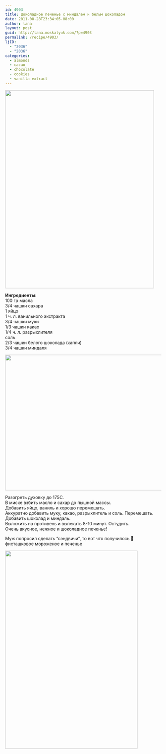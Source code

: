 ```yaml
---
id: 4903
title: Шоколадное печенье с миндалем и белым шоколадом
date: 2011-08-28T23:34:05-08:00
author: lana
layout: post
guid: http://lana.moskalyuk.com/?p=4903
permalink: /recipe/4903/
ljID:
  - "2036"
  - "2036"
categories:
  - almonds
  - cacao
  - chocolate
  - cookies
  - vanilla extract
---
```

<img loading="lazy" class="alignnone" title="chocolate cookies with almonds and white chocolate" src="http://farm7.static.flickr.com/6181/6078259291_68bfd2b6c0_z.jpg" alt="" width="480" height="640" />

**Ингредиенты:**  
100 гр масла  
3/4 чашки сахара  
1 яйцо  
1 ч. л. ванильного экстракта  
3/4 чашки муки  
1/3 чашки какао  
1/4 ч. л. разрыхлителя  
соль  
2/3 чашки белого шоколада (капли)  
3/4 чашки миндаля

<img loading="lazy" class="alignnone" title="chocolate cookies" src="http://farm7.static.flickr.com/6201/6078802140_d975861bb8_z.jpg" alt="" width="640" height="438" /> 

Разогреть духовку до 175С.  
В миске взбить масло и сахар до пышной массы.  
Добавить яйцо, ваниль и хорошо перемешать.  
Аккуратно добавить муку, какао, разрыхлитель и соль. Перемешать.  
Добавить шоколад и миндаль.  
Выложить на противень и выпекать 8-10 минут. Остудить.  
Очень вкусное, нежное и шоколадное печенье!

Муж попросил сделать &#8220;сэндвичи&#8221;, то вот что получилось 🙂  
фисташковое мороженое и печенье

<img loading="lazy" class="alignnone" title="cookies" src="http://farm7.static.flickr.com/6090/6078804728_48a8281286_z.jpg" alt="" width="427" height="640" />